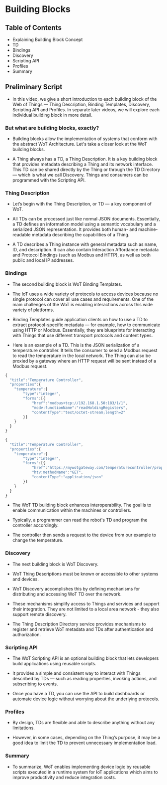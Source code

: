 # Building Blocks

## Table of Contents

- Explaining Building Block Concept
- TD
- Bindings
- Discovery
- Scripting API
- Profiles
- Summary

## Preliminary Script

- In this video, we give a short introduction to each building block of the Web of Things — Thing Description, Binding Templates, Discovery, Scripting API and Profiles. In separate later videos, we will explore each individual building block in more detail.

### But what are building blocks, exactly?

- Building blocks allow the implementation of systems that conform with the abstract WoT Architecture. Let's take a closer look at the WoT building blocks.

- A Thing always has a TD, a Thing Description. It is a key building block that provides metadata describing a Thing and its network interface. This TD can be shared directly by the Thing or through the TD Directory — which is what we call Discovery. Things and consumers can be programmed with the Scripting API.

### Thing Description

- Let’s begin with the Thing Description, or TD — a key component of WoT.

- All TDs can be processed just like normal JSON documents. Essentially, a TD defines an information model using a semantic vocabulary and a serialized JSON representation. It provides both human- and machine-readable metadata describing the capabilities of a Thing.

- A TD describes a Thing instance with general metadata such as name, ID, and description. It can also contain Interaction Affordance metadata and Protocol Bindings (such as Modbus and HTTP), as well as both public and local IP addresses.

### Bindings

- The second building block is WoT Binding Templates.

- The IoT uses a wide variety of protocols to access devices because no single protocol can cover all use cases and requirements. One of the main challenges of the WoT is enabling interactions across this wide variety of platforms.

- Binding Templates guide application clients on how to use a TD to extract protocol-specific metadata — for example, how to communicate using HTTP or Modbus. Essentially, they are blueprints for interacting with Things that use different transport protocols and content types.

- Here is an example of a TD. This is the JSON serialization of a temperature controller. It tells the consumer to send a Modbus request to read the temperature in the local network. The Thing can also be proxied by a gateway where an HTTP request will be sent instead of a Modbus request.

```js
{
  "title":"Temperature Controller",
  "properties":{
    "temperature":{
        "type":"integer",
        "forms":[{
            "href":"modbus+tcp://192.168.1.50:183/1/1",
            "modv:functionName":"readHoldingRegisters",
            "contentType":"text/octet-stream;length=2"
        }]
    }
  }
}

```

```js
{
  "title":"Temperature Controller",
  "properties":{
    "temperature":{
        "type":"integer",
        "forms":[{
            "href":"https://mywotgateway.com/temperaturecontroller/properties/temperature",
            "htv:methodName":"GET",
            "contentType":"application/json"
        }]
    }
  }
}

```

- The WoT TD building block enhances interoperability. The goal is to enable communication within the machines or controllers.

- Typically, a programmer can read the robot's TD and program the controller accordingly.

- The controller then sends a request to the device from our example to change the temperature.

### Discovery

- The next building block is WoT Discovery.

- WoT Thing Descriptions must be known or accessible to other systems and devices.

- WoT Discovery accomplishes this by defining mechanisms for distributing and accessing WoT TD over the network.

- These mechanisms simplify access to Things and services and support their integration. They are not limited to a local area network - they also support remote discovery.

- The Thing Description Directory service provides mechanisms to register and retrieve WoT metadata and TDs after authentication and authorization.

### Scripting API

- The WoT Scripting API is an optional building block that lets developers build applications using reusable scripts.

- It provides a simple and consistent way to interact with Things described by TDs — such as reading properties, invoking actions, and subscribing to events.

- Once you have a TD, you can use the API to build dashboards or automate device logic without worrying about the underlying protocols.

### Profiles

- By design, TDs are flexible and able to describe anything without any limitations.

- However, in some cases, depending on the Thing’s purpose, it may be a good idea to limit the TD to prevent unnecessary implementation load.

### Summary

- To summarize, WoT enables implementing device logic by reusable scripts executed in a runtime system for IoT applications which aims to improve productivity and reduce integration costs.
